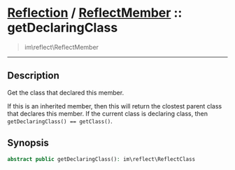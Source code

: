 # [Reflection](reflect.md) / [ReflectMember](reflect-ReflectMember.md) :: getDeclaringClass
 > im\reflect\ReflectMember
____

## Description
Get the class that declared this member.

If this is an inherited member, then this will return the clostest
parent class that declares this member. If the current class is
declaring class, then `getDeclaringClass() == getClass()`.

## Synopsis
```php
abstract public getDeclaringClass(): im\reflect\ReflectClass
```

